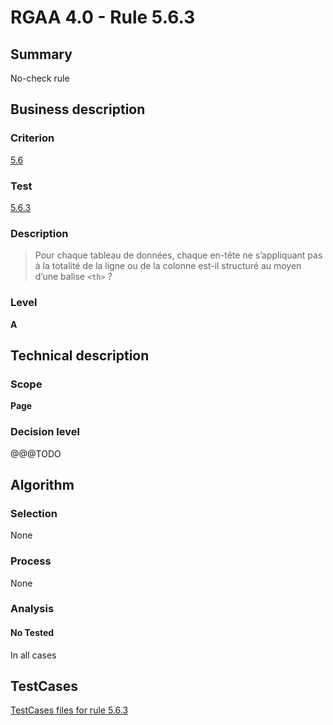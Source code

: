 # RGAA 4.0 - Rule 5.6.3

## Summary
No-check rule


## Business description

### Criterion
[5.6](https://www.numerique.gouv.fr/publications/rgaa-accessibilite/methode/criteres/#crit-5-6)

### Test
[5.6.3](https://www.numerique.gouv.fr/publications/rgaa-accessibilite/methode/criteres/#test-5-6-3)

### Description
> Pour chaque tableau de données, chaque en-tête ne s’appliquant pas à la totalité de la ligne ou de la colonne est-il structuré au moyen d’une balise `<th>` ?

### Level
**A**


## Technical description

### Scope
**Page**

### Decision level
@@@TODO


## Algorithm

### Selection
None

### Process
None

### Analysis

#### No Tested
In all cases


##  TestCases

[TestCases files for rule 5.6.3](https://gitlab.com/asqatasun/Asqatasun/-/tree/v5/rules/rules-rgaa4.0/src/test/resources/testcases/rgaa40//Rgaa40Rule050603/)


